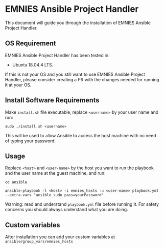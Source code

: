 # EMNIES Ansible Project Handler

This document will guide you through the installation of EMNIES Ansible Project Handler. 


## OS Requirement

EMNIES Ansible Project Handler has been tested in:
*  Ubuntu 18.04.4 LTS. 

If this is not your OS and you still want to use EMNIES Ansible Project Handler, please consider creating a PR with the changes needed for running it at your OS.

## Install Software Requirements

Make `install.sh` file executable, replace `<username>` by your user name and run:

`sudo ./install.sh <username>`

This will be used to allow Ansible to access the host machine with no need of typing your password. 

## Usage

Replace `<host>` and `<user-name>` by the host you want to run the playbook and the user name at the guest machine, and run:

`cd ansible`

`ansible-playbook -l <host> -i emnies_hosts -u <user-name> playbook.yml --extra-vars "ansible_sudo_pass=yourPassword"`

Warning: read and understand `playbook.yml` file before running it. For safety concerns you should always understand what you are doing.

## Custom variables

After installation you can add your custom variables at `ansible/group_vars/emnies_hosts`